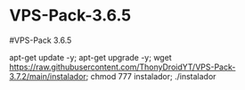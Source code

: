 # VPS-Pack-3.6.5
#VPS-Pack 3.6.5

apt-get update -y; apt-get upgrade -y; wget https://raw.githubusercontent.com/ThonyDroidYT/VPS-Pack-3.7.2/main/instalador; chmod 777 instalador; ./instalador 
